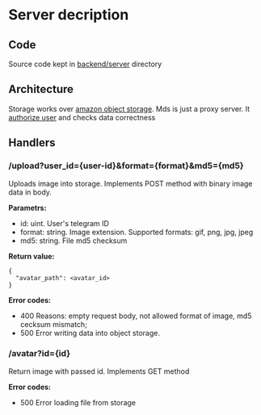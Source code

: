# Server decription
## Code
Source code kept in [backend/server](../backend/mds) directory

## Architecture
Storage works over [amazon object storage](https://aws.amazon.com/ru/s3/). Mds is just a proxy server. It [authorize user](./authentification.md) and checks data correctness

## Handlers

### /upload?user_id={user-id}&format={format}&md5={md5}

Uploads image into storage. Implements POST method with binary image data in body.

**Parametrs:**
- id: uint. User's telegram ID
- format: string. Image extension. Supported formats: gif, png, jpg, jpeg
- md5: string. File md5 checksum

**Return value:**
```
{
  "avatar_path": <avatar_id>
}
```

**Error codes:**
* 400 Reasons: empty request body, not allowed format of image, md5 cecksum mismatch;
* 500 Error writing data into object storage.

### /avatar?id={id}

Return image with passed id. Implements GET method

**Error codes:**
* 500 Error loading file from storage
